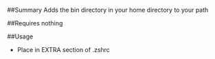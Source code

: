 ##Summary
Adds the bin directory in your home directory to your path

##Requires
nothing

##Usage
* Place in EXTRA section of .zshrc
